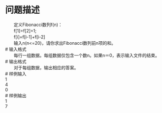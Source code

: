 <div id="pcont1" style="margin-top:20px; display:block;">

# 问题描述

<div class="pdcont">　　定义Fibonacci数列f(n)：<br/>
　　f[1]=f[2]=1;<br/>
　　f[i]=f[i-1]+f[i-2]<br/>
　　输入n(n&lt;=20)，请你求出Fibonacci数列前n项的和。</div>
# 输入格式

<div class="pdcont">　　每行一组数据。每组数据仅包含一个数n。如果n＝0，表示输入文件的结束。</div>
# 输出格式

<div class="pdcont">　　对于每组数据，输出相应的答案。</div>
# 样例输入

<div class="pddata">1<br/>
4<br/>
0</div>
# 样例输出

<div class="pddata">1<br/>
7</div>

</div>